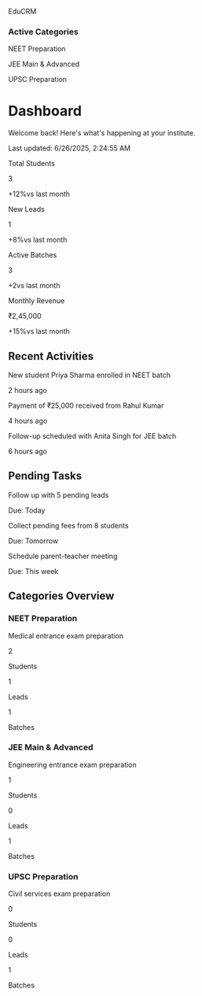 EduCRM

### Active Categories

NEET Preparation

JEE Main & Advanced

UPSC Preparation

# Dashboard

Welcome back! Here's what's happening at your institute.

Last updated: 6/26/2025, 2:24:55 AM

Total Students

3

+12%vs last month

New Leads

1

+8%vs last month

Active Batches

3

+2vs last month

Monthly Revenue

₹2,45,000

+15%vs last month

## Recent Activities

New student Priya Sharma enrolled in NEET batch

2 hours ago

Payment of ₹25,000 received from Rahul Kumar

4 hours ago

Follow-up scheduled with Anita Singh for JEE batch

6 hours ago

## Pending Tasks

Follow up with 5 pending leads

Due: Today

Collect pending fees from 8 students

Due: Tomorrow

Schedule parent-teacher meeting

Due: This week

## Categories Overview

### NEET Preparation

Medical entrance exam preparation

2

Students

1

Leads

1

Batches

### JEE Main & Advanced

Engineering entrance exam preparation

1

Students

0

Leads

1

Batches

### UPSC Preparation

Civil services exam preparation

0

Students

0

Leads

1

Batches